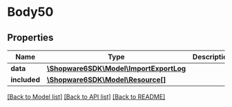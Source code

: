 # Body50

## Properties
Name | Type | Description | Notes
------------ | ------------- | ------------- | -------------
**data** | [**\Shopware6SDK\Model\ImportExportLog**](ImportExportLog.md) |  | [optional] 
**included** | [**\Shopware6SDK\Model\Resource[]**](Resource.md) |  | [optional] 

[[Back to Model list]](../../README.md#documentation-for-models) [[Back to API list]](../../README.md#documentation-for-api-endpoints) [[Back to README]](../../README.md)

